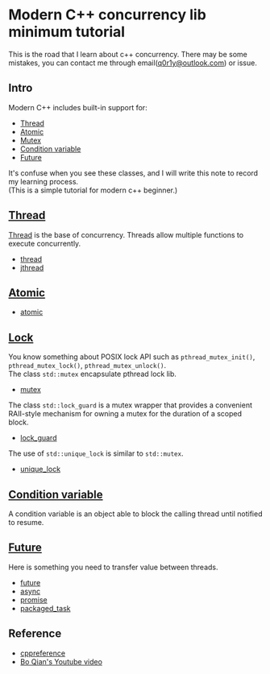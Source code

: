 # Modern C++ concurrency lib minimum tutorial  
This is the road that I learn about c++ concurrency. There may be some mistakes, you can contact me through email(q0r1y@outlook.com) or issue.
## Intro
Modern C++ includes built-in support for:
- [Thread](#thread)
- [Atomic](#atomic)
- [Mutex](#mutex)
- [Condition variable](#condition-variable)
- [Future](#future)

It's confuse when you see these classes, and I will write this note to record my learning process.  
(This is a simple tutorial for modern c++ beginner.)

## [Thread](thread/README.md#thread)
[Thread](https://en.wikipedia.org/wiki/Thread_(computing)) is the base of concurrency. Threads allow multiple functions to execute concurrently.  
- [thread](thread/README.md#stdthread)  
- [jthread](thread/README.md#stdjthread)  

## [Atomic](atomic/README.md#atomic)
- [atomic](atomic/README.md#stdatomic)  

## [Lock](lock/README.md#lock)  
You know something about POSIX lock API such as `pthread_mutex_init()`, `pthread_mutex_lock()`, `pthread_mutex_unlock()`.  
The class `std::mutex` encapsulate pthread lock lib.
- [mutex](lock/README.md#stdmutex)  

The class `std::lock_guard` is a mutex wrapper that provides a convenient RAII-style mechanism for owning a mutex for the duration of a scoped block.
- [lock_guard](lock/README.md#stdlock_guard)  

The use of `std::unique_lock` is similar to `std::mutex`.  
- [unique_lock](lock/README.md#stdunique_lock)

## [Condition variable](condition_variable/README.md#condition-variable)  
A condition variable is an object able to block the calling thread until notified to resume.

## [Future](future/README.md)  
Here is something you need to transfer value between threads.  
- [future](future/README.md#stdfuture)
- [async](future/README.md#stdasync)
- [promise](future/README.md#stdpromise)
- [packaged_task](future/README.md#stdpackaged_task)

## Reference
- [cppreference](https://en.cppreference.com/w/cpp/thread)
- [Bo Qian's Youtube video](https://www.youtube.com/@BoQianTheProgrammer)